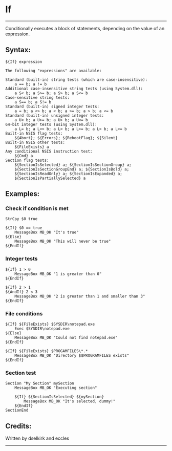 # If

---

Conditionally executes a block of statements, depending on the value of an expression.

## Syntax:

	${If} expression

	The following "expressions" are available:

	Standard (built-in) string tests (which are case-insensitive):
	 	a == b; a != b
	Additional case-insensitive string tests (using System.dll):
	 	a S< b; a S>= b; a S> b; a S<= b
	Case-sensitive string tests:
	 	a S== b; a S!= b
	Standard (built-in) signed integer tests:
	 	a = b; a <> b; a < b; a >= b; a > b; a <= b
	Standard (built-in) unsigned integer tests:
	 	a U< b; a U>= b; a U> b; a U<= b
	64-bit integer tests (using System.dll):
		a L= b; a L<> b; a L< b; a L>= b; a L> b; a L<= b
	Built-in NSIS flag tests:
		${Abort}; ${Errors}; ${RebootFlag}; ${Silent}
	Built-in NSIS other tests:
		${FileExists} a
	Any conditional NSIS instruction test:
		${Cmd} a
	Section flag tests:
		${SectionIsSelected} a; ${SectionIsSectionGroup} a;
		${SectionIsSectionGroupEnd} a; ${SectionIsBold} a;
		${SectionIsReadOnly} a; ${SectionIsExpanded} a;
		${SectionIsPartiallySelected} a

## Examples:

### Check if condition is met

	StrCpy $0 true

	${If} $0 == true
		MessageBox MB_OK "It's true"
	${Else}
		MessageBox MB_OK "This will never be true"
	${EndIf}

### Integer tests

	${If} 1 > 0
		MessageBox MB_OK "1 is greater than 0"
	${EndIf}

	${If} 2 > 1
	${AndIf} 2 < 3
		MessageBox MB_OK "2 is greater than 1 and smaller than 3"
	${EndIf}

### File conditions

	${If} ${FileExists} $SYSDIR\notepad.exe
		Exec $SYSDIR\notepad.exe
	${Else}
		MessageBox MB_OK "Could not find notepad.exe"
	${EndIf}

	${If} ${FileExists} $PROGAMFILES\*.*
		MessageBox MB_OK "Directory $$PROGRAMFILES exists"
	${EndIf}

### Section test

	Section "My Section" mySection
		MessageBox MB_OK "Executing section"

		${If} ${SectionIsSelected} ${mySection}
			MessageBox MB_OK "It's selected, dummy!"
		${EndIf}
	SectionEnd

## Credits:

Written by dselkirk and eccles

---
